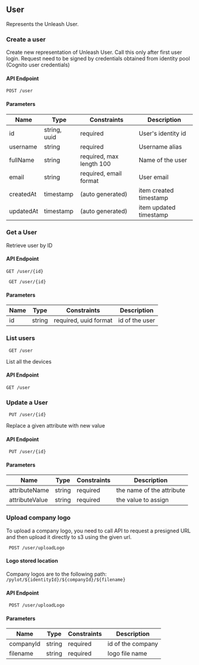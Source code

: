 ## User
Represents the Unleash User.

### Create a user

Create new representation of Unleash User. Call this only after first user login. Request need to be signed by credentials obtained from identity pool (Cognito user credentials) 

#### API Endpoint

`POST /user`

#### Parameters

Name | Type | Constraints | Description
--------|-------|--------- | ------
id | string, uuid | required | User's identity id 
username | string | required | Username alias
fullName | string | required, max length 100 | Name of the user
email | string | required, email format | User email
createdAt | timestamp | (auto generated) | item created timestamp
updatedAt | timestamp | (auto generated) | item updated timestamp


### Get a User

Retrieve user by ID

#### API Endpoint

 `GET /user/{id}`

```
 GET /user/{id}
```


#### Parameters

Name | Type | Constraints | Description
--------|-------|--------- | ------
id | string | required, uuid format| id of the user



### List users

```
 GET /user
```
List all the devices
#### API Endpoint

 `GET /user`

### Update a User

 
```
 PUT /user/{id}
```
Replace a given attribute with new value


#### API Endpoint

 ` PUT /user/{id}`
 
#### Parameters
Name | Type | Constraints | Description
--------|-------|--------- | ------
attributeName | string | required| the name of the attribute
attributeValue | string | required| the value to assign


### Upload company logo

To upload a company logo, you need to call API to request a presigned URL and then upload it directly to s3 using the given url.
 
```
 POST /user/uploadLogo
```

#### Logo stored location

Company logos are to the following path:
`/pylot/${identityId}/${companyId}/${filename}`

#### API Endpoint

 ` POST /user/uploadLogo`
 
#### Parameters
Name | Type | Constraints | Description
--------|-------|--------- | ------
companyId | string | required| id of the company
filename | string | required| logo file name

